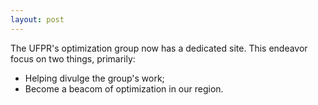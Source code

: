 ```yaml
---
layout: post
---
```


The UFPR's optimization group now has a dedicated site.
This endeavor focus on two things, primarily:

  - Helping divulge the group's work;
  - Become a beacom of optimization in our region.
